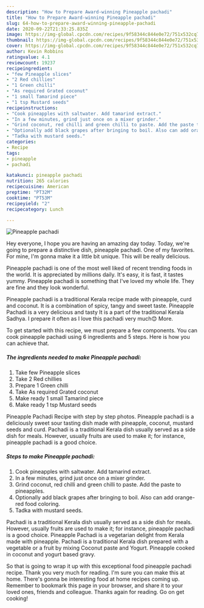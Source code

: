 ```yaml
---
description: "How to Prepare Award-winning Pineapple pachadi"
title: "How to Prepare Award-winning Pineapple pachadi"
slug: 64-how-to-prepare-award-winning-pineapple-pachadi
date: 2020-09-22T21:33:25.835Z
image: https://img-global.cpcdn.com/recipes/9f58344c844e0e72/751x532cq70/pineapple-pachadi-recipe-main-photo.jpg
thumbnail: https://img-global.cpcdn.com/recipes/9f58344c844e0e72/751x532cq70/pineapple-pachadi-recipe-main-photo.jpg
cover: https://img-global.cpcdn.com/recipes/9f58344c844e0e72/751x532cq70/pineapple-pachadi-recipe-main-photo.jpg
author: Kevin Robbins
ratingvalue: 4.1
reviewcount: 19237
recipeingredient:
- "few Pineapple slices"
- "2 Red chillies"
- "1 Green chilli"
- "As required Grated coconut"
- "1 small Tamarind piece"
- "1 tsp Mustard seeds"
recipeinstructions:
- "Cook pineapples with saltwater. Add tamarind extract."
- "In a few minutes, grind just once on a mixer grinder."
- "Grind coconut, red chilli and green chilli to paste. Add the paste to pineapples."
- "Optionally add black grapes after bringing to boil. Also can add orange-red food coloring."
- "Tadka with mustard seeds."
categories:
- Recipe
tags:
- pineapple
- pachadi

katakunci: pineapple pachadi 
nutrition: 265 calories
recipecuisine: American
preptime: "PT32M"
cooktime: "PT53M"
recipeyield: "2"
recipecategory: Lunch

---
```



![Pineapple pachadi](https://img-global.cpcdn.com/recipes/9f58344c844e0e72/751x532cq70/pineapple-pachadi-recipe-main-photo.jpg)

Hey everyone, I hope you are having an amazing day today. Today, we're going to prepare a distinctive dish, pineapple pachadi. One of my favorites. For mine, I'm gonna make it a little bit unique. This will be really delicious.

Pineapple pachadi is one of the most well liked of recent trending foods in the world. It is appreciated by millions daily. It's easy, it is fast, it tastes yummy. Pineapple pachadi is something that I've loved my whole life. They are fine and they look wonderful.

Pineapple pachadi is a traditional Kerala recipe made with pineapple, curd and coconut. It is a combination of spicy, tangy and sweet taste. Pineapple Pachadi is a very delicious and tasty It is a part of the traditional Kerala Sadhya. I prepare it often as I love this pachadi very much😊 More.


To get started with this recipe, we must prepare a few components. You can cook pineapple pachadi using 6 ingredients and 5 steps. Here is how you can achieve that.

<!--inarticleads1-->

##### The ingredients needed to make Pineapple pachadi:

1. Take few Pineapple slices
1. Take 2 Red chillies
1. Prepare 1 Green chilli
1. Take As required Grated coconut
1. Make ready 1 small Tamarind piece
1. Make ready 1 tsp Mustard seeds


Pineapple Pachadi Recipe with step by step photos. Pineapple pachadi is a deliciously sweet sour tasting dish made with pineapple, coconut, mustard seeds and curd. Pachadi is a traditional Kerala dish usually served as a side dish for meals. However, usually fruits are used to make it; for instance, pineapple pachadi is a good choice. 

<!--inarticleads2-->

##### Steps to make Pineapple pachadi:

1. Cook pineapples with saltwater. Add tamarind extract.
1. In a few minutes, grind just once on a mixer grinder.
1. Grind coconut, red chilli and green chilli to paste. Add the paste to pineapples.
1. Optionally add black grapes after bringing to boil. Also can add orange-red food coloring.
1. Tadka with mustard seeds.


Pachadi is a traditional Kerala dish usually served as a side dish for meals. However, usually fruits are used to make it; for instance, pineapple pachadi is a good choice. Pineapple Pachadi is a vegetarian delight from Kerala made with pineapple. Pachadi is a traditional Kerala dish prepared with a vegetable or a fruit by mixing Coconut paste and Yogurt. Pineapple cooked in coconut and yogurt based gravy. 

So that is going to wrap it up with this exceptional food pineapple pachadi recipe. Thank you very much for reading. I'm sure you can make this at home. There's gonna be interesting food at home recipes coming up. Remember to bookmark this page in your browser, and share it to your loved ones, friends and colleague. Thanks again for reading. Go on get cooking!
